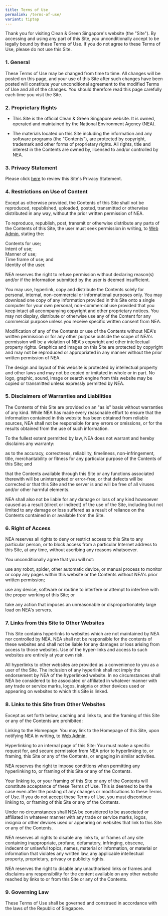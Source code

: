 ```yaml
---
title: Terms of Use
permalink: /terms-of-use/
variant: tiptap
---
```

<p>Thank you for visiting Clean &amp; Green Singapore's website (the "Site").
By accessing and using any part of this Site, you unconditionally accept
to be legally bound by these Terms of Use. If you do not agree to these
Terms of Use, please do not use this Site.</p>
<h3><strong>1. General</strong></h3>
<p>These Terms of Use may be changed from time to time. All changes will
be posted on this page, and your use of this Site after such changes have
been posted will constitute your unconditional agreement to the modified
Terms of Use and all of the changes. You should therefore read this page
carefully each time you visit the Site.</p>
<h3><strong>2. Proprietary Rights</strong></h3>
<ul data-tight="true" class="tight">
<li>
<p>This Site is the official Clean &amp; Green Singapore website. It is owned,
operated and maintained by the National Environment Agency (NEA).</p>
</li>
<li>
<p>The materials located on this Site including the information and any software
programs (the "Contents"), are protected by copyright, trademark and other
forms of proprietary rights. All rights, title and interest in the Contents
are owned by, licensed to and/or controlled by NEA.</p>
</li>
</ul>
<h3><strong>3. Privacy Statement</strong></h3>
<p>Please click <a href="https://www.cgs.gov.sg/privacy-statement" rel="noopener noreferrer nofollow" target="_blank">here</a> to
review this Site's Privacy Statement.</p>
<h3><strong>4. Restrictions on Use of Content</strong></h3>
<p>Except as otherwise provided, the Contents of this Site shall not be reproduced,
republished, uploaded, posted, transmitted or otherwise distributed in
any way, without the prior written permission of NEA.</p>
<p>To reproduce, republish, post, transmit or otherwise distribute any parts
of the Contents of this Site, the user must seek permission in writing,
to&nbsp;<a href="mailto:NG_say_kuan@nea.gov.sg" rel="noopener noreferrer nofollow" target="_blank">Web Admin</a>,&nbsp;stating
the:</p>
<p>Contents for use;
<br>Intent of use;
<br>Manner of use;
<br>Time frame of use; and
<br>Identity of the user.</p>
<p>NEA reserves the right to refuse permission without declaring reason(s)
and/or if the information submitted by the user is deemed insufficient.</p>
<p>You may use, hyperlink, copy and distribute the Contents solely for personal,
internal, non-commercial or informational purposes only. You may download
one copy of any information provided in this Site onto a single computer
for your own personal, non-commercial use provided that you keep intact
all accompanying copyright and other proprietary notices. You may not display,
distribute or otherwise use any of the Content for any commercial purpose
unless you receive specific written consent from NEA.</p>
<p>Modification of any of the Contents or use of the Contents without NEA's
written permission or for any other purpose outside the scope of NEA's
permission will be a violation of NEA's copyright and other intellectual
property rights. Graphics and images on this Site are protected by copyright
and may not be reproduced or appropriated in any manner without the prior
written permission of NEA.</p>
<p>The design and layout of this website is protected by intellectual property
and other laws and may not be copied or imitated in whole or in part. No
logo, graphic, sound, image or search engine from this website may be copied
or transmitted unless expressly permitted by NEA.</p>
<h3><strong>5. Disclaimers of Warranties and Liabilities</strong></h3>
<p>The Contents of this Site are provided on an "as is" basis without warranties
of any kind. While NEA has made every reasonable effort to ensure that
the information contained in this website has been obtained from reliable
sources, NEA shall not be responsible for any errors or omissions, or for
the results obtained from the use of such information.</p>
<p>To the fullest extent permitted by law, NEA does not warrant and hereby
disclaims any warranty:</p>
<p>as to the accuracy, correctness, reliability, timeliness, non-infringement,
title, merchantability or fitness for any particular purpose of the Contents
of this Site; and</p>
<p>that the Contents available through this Site or any functions associated
therewith will be uninterrupted or error-free, or that defects will be
corrected or that this Site and the server is and will be free of all viruses
and/or other harmful elements.</p>
<p>NEA shall also not be liable for any damage or loss of any kind howsoever
caused as a result (direct or indirect) of the use of the Site, including
but not limited to any damage or loss suffered as a result of reliance
on the Contents contained in or available from the Site.</p>
<h3><strong>6. Right of Access</strong></h3>
<p>NEA reserves all rights to deny or restrict access to this Site to any
particular person, or to block access from a particular Internet address
to this Site, at any time, without ascribing any reasons whatsoever.</p>
<p>You unconditionally agree that you will not:</p>
<p>use any robot, spider, other automatic device, or manual process to monitor
or copy any pages within this website or the Contents without NEA's prior
written permission;</p>
<p>use any device, software or routine to interfere or attempt to interfere
with the proper working of this Site; or</p>
<p>take any action that imposes an unreasonable or disproportionately large
load on NEA's servers.</p>
<h3><strong>7. Links from this Site to Other Websites</strong></h3>
<p>This Site contains hyperlinks to websites which are not maintained by
NEA nor controlled by NEA. NEA shall not be responsible for the contents
of these websites and shall not be liable for any damages or loss arising
from access to those websites. Use of the hyper-links and access to such
websites are entirely at your own risk.</p>
<p>All hyperlinks to other websites are provided as a convenience to you
as a user of the Site. The inclusion of any hyperlink shall not imply the
endorsement by NEA of the hyperlinked website. In no circumstances shall
NEA be considered to be associated or affiliated in whatever manner with
any trade or service marks, logos, insignia or other devices used or appearing
on websites to which this Site is linked.</p>
<h3><strong>8. Links to this Site from Other Websites</strong></h3>
<p>Except as set forth below, caching and links to, and the framing of this
Site or any of the Contents are prohibited:</p>
<p>Linking to the Homepage: You may link to the Homepage of this Site, upon
notifying NEA in writing, to <a href="mailto:chia_soong_ming@nea.gov.sg" rel="noopener noreferrer nofollow" target="_blank">Web Admin</a>.</p>
<p>Hyperlinking to an internal page of this Site: You must make a specific
request for, and secure permission from NEA prior to hyperlinking to, or
framing, this Site or any of the Contents, or engaging in similar activities.</p>
<p>NEA reserves the right to impose conditions when permitting any hyperlinking
to, or framing of this Site or any of the Contents.</p>
<p>Your linking to, or your framing of this Site or any of the Contents will
constitute acceptance of these Terms of Use. This is deemed to be the case
even after the posting of any changes or modifications to these Terms of
Use. If you do not accept these Terms of Use, you must discontinue linking
to, or framing of this Site or any of the Contents.</p>
<p>Under no circumstances shall NEA be considered to be associated or affiliated
in whatever manner with any trade or service marks, logos, insignia or
other devices used or appearing on websites that link to this Site or any
of the Contents.</p>
<p>NEA reserves all rights to disable any links to, or frames of any site
containing inappropriate, profane, defamatory, infringing, obscene, indecent
or unlawful topics, names, material or information, or material or information
that violates any written law, any applicable intellectual property, proprietary,
privacy or publicity rights.</p>
<p>NEA reserves the right to disable any unauthorised links or frames and
disclaims any responsibility for the content available on any other website
reached by links to or from this Site or any of the Contents.</p>
<h3><strong>9. Governing Law</strong></h3>
<p>These Terms of Use shall be governed and construed in accordance with
the laws of the Republic of Singapore.
<br>
</p>
<p>
<br>
<br>
<br>
</p>
<p>
<br>
</p>
<p></p>